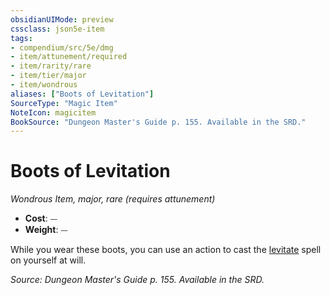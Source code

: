 ```yaml
---
obsidianUIMode: preview
cssclass: json5e-item
tags:
- compendium/src/5e/dmg
- item/attunement/required
- item/rarity/rare
- item/tier/major
- item/wondrous
aliases: ["Boots of Levitation"]
SourceType: "Magic Item"
NoteIcon: magicitem
BookSource: "Dungeon Master's Guide p. 155. Available in the SRD."
---
```

# Boots of Levitation
*Wondrous Item, major, rare (requires attunement)*  

- **Cost**: ⏤
- **Weight**: ⏤

While you wear these boots, you can use an action to cast the [levitate](/2-Mechanics/CLI/spells/levitate.md) spell on yourself at will.

*Source: Dungeon Master's Guide p. 155. Available in the SRD.*